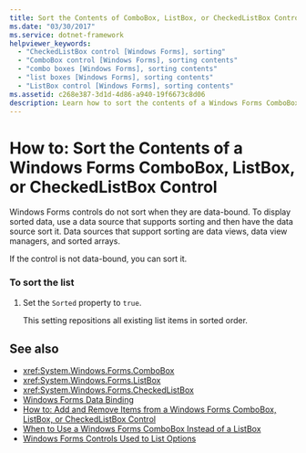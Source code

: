 ```yaml
---
title: Sort the Contents of ComboBox, ListBox, or CheckedListBox Control
ms.date: "03/30/2017"
ms.service: dotnet-framework
helpviewer_keywords: 
  - "CheckedListBox control [Windows Forms], sorting"
  - "ComboBox control [Windows Forms], sorting contents"
  - "combo boxes [Windows Forms], sorting contents"
  - "list boxes [Windows Forms], sorting contents"
  - "ListBox control [Windows Forms], sorting contents"
ms.assetid: c268e387-3d1d-4d86-a940-19f6673c8d06
description: Learn how to sort the contents of a Windows Forms ComboBox, ListBox, or CheckedListBox control by using data views, data view managers, and sorted arrays.
---
```

# How to: Sort the Contents of a Windows Forms ComboBox, ListBox, or CheckedListBox Control

Windows Forms controls do not sort when they are data-bound. To display sorted data, use a data source that supports sorting and then have the data source sort it. Data sources that support sorting are data views, data view managers, and sorted arrays.  
  
 If the control is not data-bound, you can sort it.  
  
### To sort the list  
  
1. Set the `Sorted` property to `true`.  
  
     This setting repositions all existing list items in sorted order.  
  
## See also

- <xref:System.Windows.Forms.ComboBox>
- <xref:System.Windows.Forms.ListBox>
- <xref:System.Windows.Forms.CheckedListBox>
- [Windows Forms Data Binding](../windows-forms-data-binding.md)
- [How to: Add and Remove Items from a Windows Forms ComboBox, ListBox, or CheckedListBox Control](add-and-remove-items-from-a-wf-combobox.md)
- [When to Use a Windows Forms ComboBox Instead of a ListBox](when-to-use-a-windows-forms-combobox-instead-of-a-listbox.md)
- [Windows Forms Controls Used to List Options](windows-forms-controls-used-to-list-options.md)
